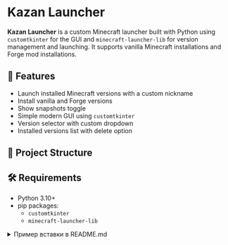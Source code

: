 # Kazan Launcher

**Kazan Launcher** is a custom Minecraft launcher built with Python using `customtkinter` for the GUI and `minecraft-launcher-lib` for version management and launching. It supports vanilla Minecraft installations and Forge mod installations.

## 🚀 Features

- Launch installed Minecraft versions with a custom nickname
- Install vanilla and Forge versions
- Show snapshots toggle
- Simple modern GUI using `customtkinter`
- Version selector with custom dropdown
- Installed versions list with delete option

## 📁 Project Structure



## 🛠 Requirements

- Python 3.10+
- pip packages:
  - `customtkinter`
  - `minecraft-launcher-lib`


<details> <summary>Пример вставки в README.md</summary> <pre><code>## 📁 Project Structure ``` project/ ├── main.py ├── ui/ │ ├── launcher_ui.py │ └── option_menu.py ├── logic/ │ ├── install_logic.py │ ├── launcher_utils.py │ └── version_utils.py └── assets/ ├── profile.png ├── settings.png └── version.png ``` </code></pre> </details>
